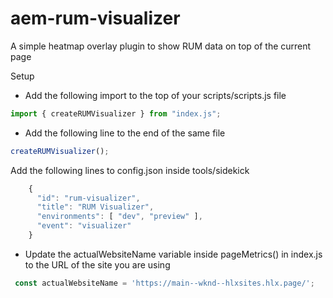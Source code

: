 # aem-rum-visualizer
A simple heatmap overlay plugin to show RUM data on top of the current page

Setup
- Add the following import to the top of your scripts/scripts.js file
``` js
import { createRUMVisualizer } from "index.js";
```
- Add the following line to the end of the same file
``` js
createRUMVisualizer();
```
Add the following lines to config.json inside tools/sidekick
``` js
    {
      "id": "rum-visualizer",
      "title": "RUM Visualizer",
      "environments": [ "dev", "preview" ],
      "event": "visualizer"
    }
```
- Update the actualWebsiteName variable inside pageMetrics() in index.js to the URL of the site you are using
``` js
 const actualWebsiteName = 'https://main--wknd--hlxsites.hlx.page/';
```